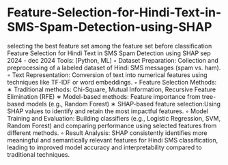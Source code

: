 # Feature-Selection-for-Hindi-Text-in-SMS-Spam-Detection-using-SHAP
selecting the best feature set among the feature set before classification
Feature Selection for Hindi Text in SMS Spam Detection using SHAP sep 2024 - dec 2024
Tools: [Python, ML]
◦ Dataset Preparation: Collection and preprocessing of a labeled dataset of Hindi SMS messages (spam vs.
ham).
◦ Text Representation: Conversion of text into numerical features using techniques like TF-IDF or word
embeddings.
◦ Feature Selection Methods:
∗ Traditional methods: Chi-Square, Mutual Information, Recursive Feature Elimination (RFE)
∗ Model-based methods: Feature importance from tree-based models (e.g., Random Forest)
∗ SHAP-based feature selection:Using SHAP values to identify and retain the most impactful features.
◦ Model Training and Evaluation: Building classifiers (e.g., Logistic Regression, SVM, Random Forest) and
comparing performance using selected features from different methods.
◦ Result Analysis: SHAP consistently identifies more meaningful and semantically relevant features for Hindi
SMS classification, leading to improved model accuracy and interpretability compared to traditional
techniques.
